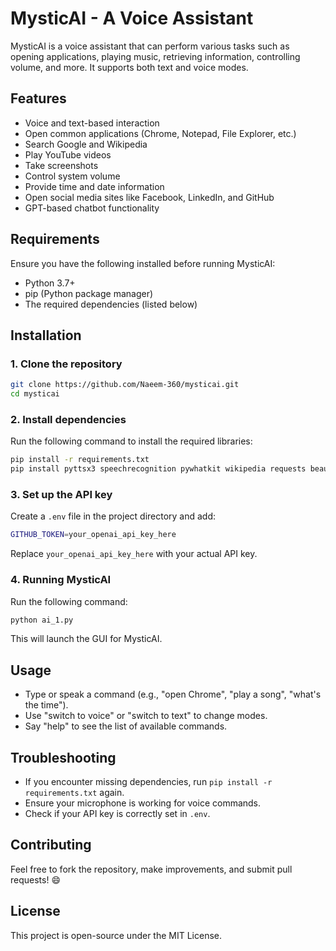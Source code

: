# MysticAI - A Voice Assistant

MysticAI is a voice assistant that can perform various tasks such as opening applications, playing music, retrieving information, controlling volume, and more. It supports both text and voice modes.

## Features
- Voice and text-based interaction
- Open common applications (Chrome, Notepad, File Explorer, etc.)
- Search Google and Wikipedia
- Play YouTube videos
- Take screenshots
- Control system volume
- Provide time and date information
- Open social media sites like Facebook, LinkedIn, and GitHub
- GPT-based chatbot functionality

## Requirements
Ensure you have the following installed before running MysticAI:
- Python 3.7+
- pip (Python package manager)
- The required dependencies (listed below)

## Installation

### 1. Clone the repository
```sh
git clone https://github.com/Naeem-360/mysticai.git
cd mysticai
```

### 2. Install dependencies
Run the following command to install the required libraries:
```sh
pip install -r requirements.txt
pip install pyttsx3 speechrecognition pywhatkit wikipedia requests beautifulsoup4 noisereduce pyautogui pytz geopy fuzzywuzzy openai dotenv PyQt5
```

### 3. Set up the API key
Create a `.env` file in the project directory and add:
```sh
GITHUB_TOKEN=your_openai_api_key_here
```
Replace `your_openai_api_key_here` with your actual API key.

### 4. Running MysticAI
Run the following command:
```sh
python ai_1.py
```
This will launch the GUI for MysticAI.

## Usage
- Type or speak a command (e.g., "open Chrome", "play a song", "what's the time").
- Use "switch to voice" or "switch to text" to change modes.
- Say "help" to see the list of available commands.

## Troubleshooting
- If you encounter missing dependencies, run `pip install -r requirements.txt` again.
- Ensure your microphone is working for voice commands.
- Check if your API key is correctly set in `.env`.

## Contributing
Feel free to fork the repository, make improvements, and submit pull requests! 😄

## License
This project is open-source under the MIT License.



  
 
